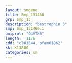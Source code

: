```yaml
---
layout: smgene
title: Smp_131460
grp: Smp_13
description: "bestrophin 3"
smp: Smp_131460.1
uniprot: "G4VTK6"
length:  1176
cdd: "cl01544, pfam01062"
kk: K13880
categories: sm
---
```

